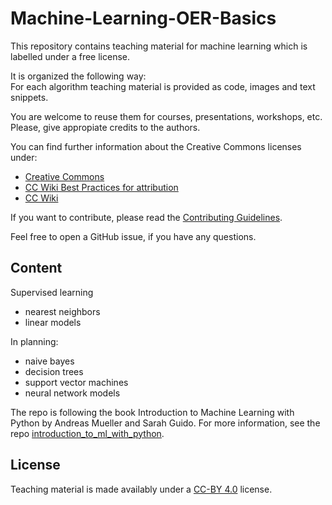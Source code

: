 # Machine-Learning-OER-Basics
This repository contains teaching material for machine learning which is labelled under a free license.

It is organized the following way:  
For each algorithm teaching material is provided as code, images and text snippets.

You are welcome to reuse them for courses, presentations, workshops, etc.  
Please, give appropiate credits to the authors.

You can find further information about the Creative Commons licenses under:
*  [Creative Commons](https://creativecommons.org/)
* [CC Wiki Best Practices for attribution](https://wiki.creativecommons.org/wiki/Best_practices_for_attribution) 
* [CC Wiki](https://wiki.creativecommons.org/)
  
If you want to contribute, please read the [Contributing Guidelines](CONTRIBUTING.md).

Feel free to open a GitHub issue, if you have any questions. 

## Content
Supervised learning

* nearest neighbors
* linear models

In planning:

* naive bayes
* decision trees
* support vector machines
* neural network models

The repo is following the book Introduction to Machine Learning with Python by Andreas Mueller and Sarah Guido.
For more information, see the repo 
[introduction_to_ml_with_python](https://github.com/amueller/introduction_to_ml_with_python).

## License
Teaching material is made availably under a [CC-BY 4.0](https://creativecommons.org/licenses/by/4.0/deed.en) license.  
